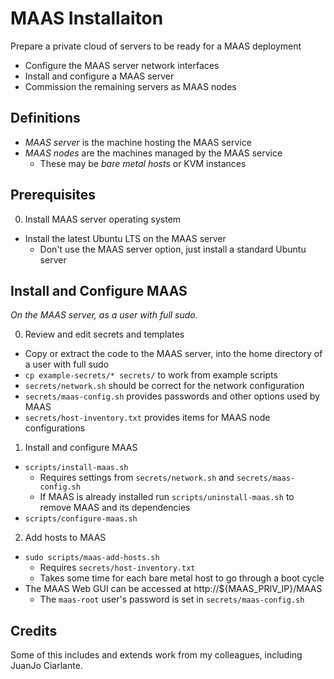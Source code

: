 MAAS Installaiton
=================

Prepare a private cloud of servers to be ready for a MAAS deployment

  * Configure the MAAS server network interfaces
  * Install and configure a MAAS server
  * Commission the remaining servers as MAAS nodes


Definitions
-----------

 * *MAAS server* is the machine hosting the MAAS service
 * *MAAS nodes* are the machines managed by the MAAS service
     * These may be *bare metal hosts* or KVM instances


Prerequisites
-------------

0. Install MAAS server operating system

 * Install the latest Ubuntu LTS on the MAAS server
     * Don't use the MAAS server option, just install a standard Ubuntu server


Install and Configure MAAS
-----------------------------------

*On the MAAS server, as a user with full sudo.*

0. Review and edit secrets and templates

 * Copy or extract the code to the MAAS server, into the home directory of a user with full sudo
 * `cp example-secrets/* secrets/` to work from example scripts
 * `secrets/network.sh` should be correct for the network configuration
 * `secrets/maas-config.sh` provides passwords and other options used by MAAS
 * `secrets/host-inventory.txt` provides items for MAAS node configurations

1. Install and configure MAAS

 * `scripts/install-maas.sh`
     * Requires settings from `secrets/network.sh` and `secrets/maas-config.sh`
     * If MAAS is already installed run `scripts/uninstall-maas.sh` to remove MAAS and its dependencies
 * `scripts/configure-maas.sh`

2. Add hosts to MAAS

 * `sudo scripts/maas-add-hosts.sh`
     * Requires `secrets/host-inventory.txt`
     * Takes some time for each bare metal host to go through a boot cycle
 * The MAAS Web GUI can be accessed at http://${MAAS\_PRIV\_IP}/MAAS
     * The `maas-root` user's password is set in `secrets/maas-config.sh`


Credits
-------

Some of this includes and extends work from my colleagues, including JuanJo Ciarlante.
